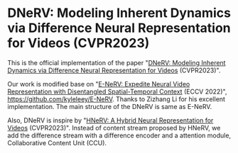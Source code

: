 # DNeRV: Modeling Inherent Dynamics via Difference Neural Representation for Videos (CVPR2023)
This is the official implementation of the paper "[DNeRV: Modeling Inherent Dynamics via Difference Neural Representation for Videos](https://arxiv.org/pdf/2304.06544.pdf) (CVPR2023)".

Our work is modified base on "[E-NeRV: Expedite Neural Video Representation with Disentangled Spatial-Temporal Context](https://arxiv.org/pdf/2207.08132.pdf) (ECCV 2022)", https://github.com/kyleleey/E-NeRV. Thanks to Zizhang Li for his excellent implementation. The main structure of the DNeRV is same as E-NeRV.

Also, DNeRV is inspire by "[HNeRV: A Hybrid Neural Representation for Videos](https://arxiv.org/pdf/2304.02633.pdf) (CVPR2023)". Instead of content stream proposed by HNeRV, we add the difference stream with a difference encoder and a attention module, Collaborative Content Unit (CCU).
